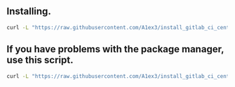 ## Installing.

```bash
curl -L "https://raw.githubusercontent.com/A1ex3/install_gitlab_ci_centos8/refs/tags/<TAG>/install_gitlab-runner_and_docker.sh" | sudo bash
```

## If you have problems with the package manager, use this script.

```bash
curl -L "https://raw.githubusercontent.com/A1ex3/install_gitlab_ci_centos8/refs/tags/<TAG>/centos-stream-8-vault-repos.sh" | sudo bash
```